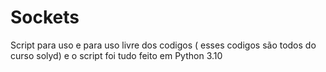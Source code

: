 # Sockets
Script para uso e para uso livre dos codigos ( esses codigos são todos do curso solyd) e o script foi tudo feito em Python 3.10 
